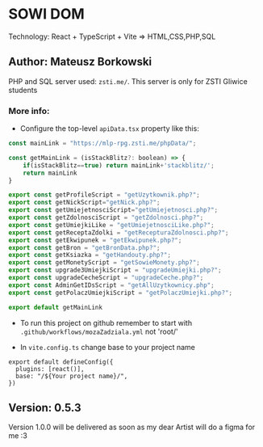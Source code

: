 # SOWI DOM
Technology: React + TypeScript + Vite => HTML,CSS,PHP,SQL

## Author: Mateusz Borkowski

PHP and SQL server used: `zsti.me/`. This server is only for ZSTI Gliwice students

### More info:

- Configure the top-level `apiData.tsx` property like this:

```js
const mainLink = "https://mlp-rpg.zsti.me/phpData/";

const getMainLink = (isStackBlitz?: boolean) => {
    if(isStackBlitz==true) return mainLink+'stackblitz/';
    return mainLink
}

export const getProfileScript = "getUzytkownik.php?";
export const getNickScript="getNick.php?";
export const getUmiejetnosciScript="getUmiejetnosci.php?";
export const getZdolnosciScript = "getZdolnosci.php?";
export const getUmiejkiLike = "getUmiejetnosciLike.php?";
export const getReceptaZdolki = "getRecepturaZdolnosci.php?";
export const getEkwipunek = "getEkwipunek.php?";
export const getBron = "getBronData.php?";
export const getKsiazka = "getHandouty.php?";
export const getMonetyScript = "getSowieMonety.php?";
export const upgrade3UmiejkiScript = "upgradeUmiejki.php?";
export const upgradeCecheScript = "upgradeCeche.php?";
export const AdminGetIDsScript = "getAllUzytkownicy.php";
export const getPolaczUmiejkiScript = "getPolaczUmiejki.php?";

export default getMainLink
```

- To run this project on github remember to start with `.github/workflows/mozaZadziala.yml` not 'root/'

- In `vite.config.ts` change base to your project name

```JS
export default defineConfig({
  plugins: [react()],
  base: "/${Your project name}/",
})

```

## Version: 0.5.3

Version 1.0.0 will be delivered as soon as my dear Artist will do a figma for me :3